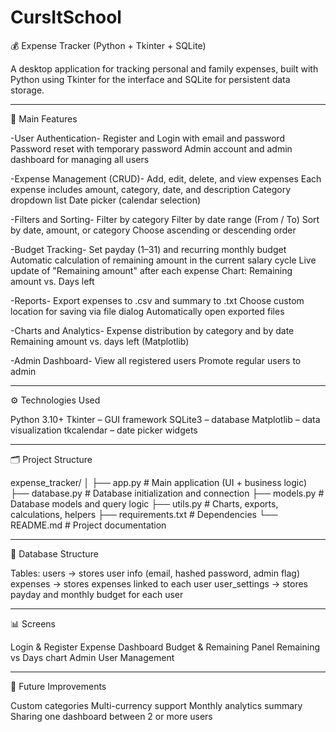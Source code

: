 # CursItSchool

💰 Expense Tracker (Python + Tkinter + SQLite)

A desktop application for tracking personal and family expenses, built with Python using Tkinter for the interface and SQLite for persistent data storage.

---------

🧩 Main Features

-User Authentication-
Register and Login with email and password
Password reset with temporary password
Admin account and admin dashboard for managing all users

-Expense Management (CRUD)-
Add, edit, delete, and view expenses
Each expense includes amount, category, date, and description
Category dropdown list
Date picker (calendar selection)

-Filters and Sorting-
Filter by category
Filter by date range (From / To)
Sort by date, amount, or category
Choose ascending or descending order

-Budget Tracking-
Set payday (1–31) and recurring monthly budget
Automatic calculation of remaining amount in the current salary cycle
Live update of "Remaining amount" after each expense
Chart: Remaining amount vs. Days left

-Reports-
Export expenses to .csv and summary to .txt
Choose custom location for saving via file dialog
Automatically open exported files

-Charts and Analytics-
Expense distribution by category and by date
Remaining amount vs. days left (Matplotlib)

-Admin Dashboard-
View all registered users
Promote regular users to admin

-----------

⚙️ Technologies Used

Python 3.10+
Tkinter – GUI framework
SQLite3 – database
Matplotlib – data visualization
tkcalendar – date picker widgets

-----------

🗂️ Project Structure

expense_tracker/
│
├── app.py               # Main application (UI + business logic)
├── database.py          # Database initialization and connection
├── models.py            # Database models and query logic
├── utils.py             # Charts, exports, calculations, helpers
├── requirements.txt     # Dependencies
└── README.md            # Project documentation

------------
🧱 Database Structure

Tables:
users → stores user info (email, hashed password, admin flag)
expenses → stores expenses linked to each user
user_settings → stores payday and monthly budget for each user

------------

📊 Screens

Login & Register
Expense Dashboard
Budget & Remaining Panel
Remaining vs Days chart
Admin User Management

------------

🧠 Future Improvements

Custom categories
Multi-currency support
Monthly analytics summary
Sharing one dashboard between 2 or more users 
